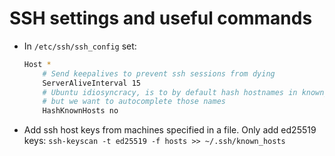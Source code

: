 # SSH settings and useful commands

* In `/etc/ssh/ssh_config` set:
    ```bash
    Host *
        # Send keepalives to prevent ssh sessions from dying
        ServerAliveInterval 15
        # Ubuntu idiosyncracy, is to by default hash hostnames in known_hosts,
        # but we want to autocomplete those names
        HashKnownHosts no
    ```

* Add ssh host keys from machines specified in a file. Only add ed25519 keys:
    `ssh-keyscan -t ed25519 -f hosts >> ~/.ssh/known_hosts`
